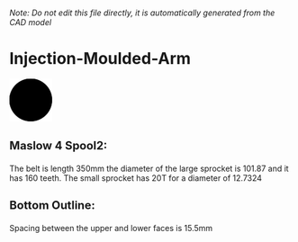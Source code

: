 ###### Note: Do not edit this file directly, it is automatically generated from the CAD model

# Injection-Moulded-Arm

![](/project.svg)

<h3 style="font-size:20px;"><strong>Maslow 4 Spool2:</strong></h3>The belt is length 350mm the diameter of the large sprocket is 101.87 and it has 160 teeth. The small sprocket has 20T for a diameter of 12.7324


<h3 style="font-size:20px;"><strong>Bottom Outline:</strong></h3>Spacing between the upper and lower faces is 15.5mm


